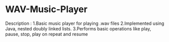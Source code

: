 # WAV-Music-Player
Description :
1.Basic music player for playing .wav files
2.Implemented using Java, nested doubly linked lists.
3.Performs basic operations like play, pause, stop, play on repeat and
resume
